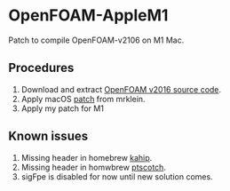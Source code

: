 # OpenFOAM-AppleM1

Patch to compile OpenFOAM-v2106 on M1 Mac.

## Procedures
1. Download and extract [OpenFOAM v2016 source code](https://dl.openfoam.com/source/v2106/OpenFOAM-v2106.tgz).
2. Apply macOS [patch](https://github.com/mrklein/openfoam-os-x/blob/master/OpenFOAM-v2106.patch) from mrklein.
3. Apply my patch for M1

## Known issues
1. Missing header in homebrew [kahip](https://github.com/Homebrew/homebrew-core/blob/HEAD/Formula/kahip.rb).
2. Missing header in homwbrew [ptscotch](https://github.com/Homebrew/homebrew-core/blob/HEAD/Formula/scotch.rb).
3. sigFpe is disabled for now until new solution comes.
